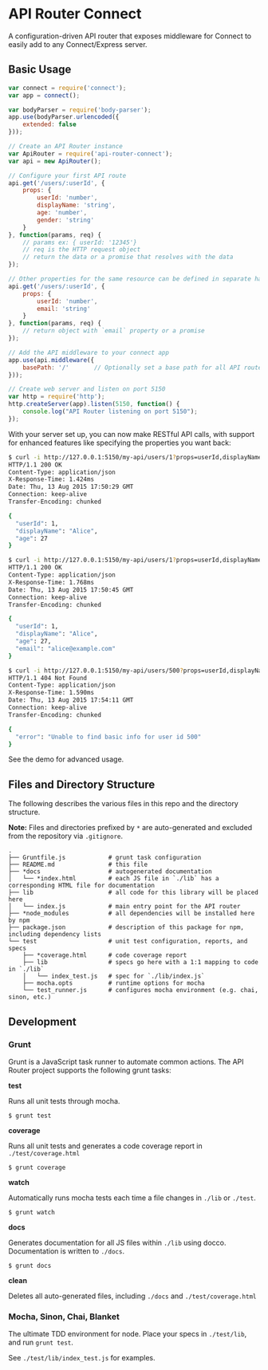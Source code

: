API Router Connect
==================

A configuration-driven API router that exposes middleware for Connect to easily add to any Connect/Express server.

## Basic Usage

```js
var connect = require('connect');
var app = connect();

var bodyParser = require('body-parser');
app.use(bodyParser.urlencoded({
    extended: false
}));

// Create an API Router instance
var ApiRouter = require('api-router-connect');
var api = new ApiRouter();

// Configure your first API route
api.get('/users/:userId', {
    props: {
        userId: 'number',
        displayName: 'string',
        age: 'number',
        gender: 'string'
    }
}, function(params, req) {
    // params ex: { userId: '12345'}
    // req is the HTTP request object
    // return the data or a promise that resolves with the data
});

// Other properties for the same resource can be defined in separate handlers
api.get('/users/:userId', {
    props: {
        userId: 'number',
        email: 'string'
    }
}, function(params, req) {
    // return object with `email` property or a promise
});

// Add the API middleware to your connect app
app.use(api.middleware({
    basePath: '/'       // Optionally set a base path for all API routes
}));

// Create web server and listen on port 5150
var http = require('http');
http.createServer(app).listen(5150, function() {
    console.log("API Router listening on port 5150");
});
```

With your server set up, you can now make RESTful API calls, with support for enhanced features like specifying the properties you want back:

```bash
$ curl -i http://127.0.0.1:5150/my-api/users/1?props=userId,displayName,age
HTTP/1.1 200 OK
Content-Type: application/json
X-Response-Time: 1.424ms
Date: Thu, 13 Aug 2015 17:50:29 GMT
Connection: keep-alive
Transfer-Encoding: chunked

{
  "userId": 1,
  "displayName": "Alice",
  "age": 27
}

$ curl -i http://127.0.0.1:5150/my-api/users/1?props=userId,displayName,age,email
HTTP/1.1 200 OK
Content-Type: application/json
X-Response-Time: 1.768ms
Date: Thu, 13 Aug 2015 17:50:45 GMT
Connection: keep-alive
Transfer-Encoding: chunked

{
  "userId": 1,
  "displayName": "Alice",
  "age": 27,
  "email": "alice@example.com"
}

$ curl -i http://127.0.0.1:5150/my-api/users/500?props=userId,displayName,age
HTTP/1.1 404 Not Found
Content-Type: application/json
X-Response-Time: 1.590ms
Date: Thu, 13 Aug 2015 17:54:11 GMT
Connection: keep-alive
Transfer-Encoding: chunked

{
  "error": "Unable to find basic info for user id 500"
}
```


See the demo for advanced usage.

## Files and Directory Structure

The following describes the various files in this repo and the directory structure.

**Note:** Files and directories prefixed by `*` are auto-generated and excluded from the
repository via `.gitignore`.

    .
    ├── Gruntfile.js            # grunt task configuration
    ├── README.md               # this file
    ├── *docs                   # autogenerated documentation
    │   └── *index.html         # each JS file in `./lib` has a corresponding HTML file for documentation
    ├── lib                     # all code for this library will be placed here
    │   └── index.js            # main entry point for the API router
    ├── *node_modules           # all dependencies will be installed here by npm
    ├── package.json            # description of this package for npm, including dependency lists
    └── test                    # unit test configuration, reports, and specs
        ├── *coverage.html      # code coverage report
        ├── lib                 # specs go here with a 1:1 mapping to code in `./lib`
        │   └── index_test.js   # spec for `./lib/index.js`
        ├── mocha.opts          # runtime options for mocha
        └── test_runner.js      # configures mocha environment (e.g. chai, sinon, etc.)

## Development

### Grunt

Grunt is a JavaScript task runner to automate common actions. The API Router project
supports the following grunt tasks:

**test**

Runs all unit tests through mocha.

    $ grunt test

**coverage**

Runs all unit tests and generates a code coverage report in `./test/coverage.html`

    $ grunt coverage

**watch**

Automatically runs mocha tests each time a file changes in `./lib` or `./test`.

    $ grunt watch

**docs**

Generates documentation for all JS files within `./lib` using docco. Documentation is
written to `./docs`.

    $ grunt docs

**clean**

Deletes all auto-generated files, including `./docs` and `./test/coverage.html`

### Mocha, Sinon, Chai, Blanket

The ultimate TDD environment for node. Place your specs in `./test/lib`, and run `grunt test`.

See `./test/lib/index_test.js` for examples.
